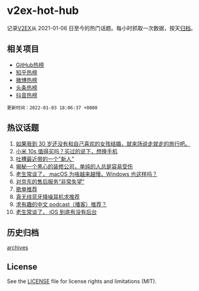 # v2ex-hot-hub

 记录[V2EX](https://www.v2ex.com/)从 2021-01-06 日至今的热门话题。每小时抓取一次数据，按天[归档](archives)。
 
 ## 相关项目

- [GitHub热榜](https://github.com/snaildev/github-hot-hub)
- [知乎热榜](https://github.com/snaildev/zhihu-hot-hub)
- [微博热榜](https://github.com/snaildev/weibo-hot-hub)
- [头条热榜](https://github.com/snaildev/toutiao-hot-hub)
- [抖音热榜](https://github.com/snaildev/douyin-hot-hub)


 `更新时间：2022-01-03 18:06:37 +0800`

## 热议话题

1. [如果我到 30 岁还没有和自己喜欢的女孩结婚，就来场说走就走的旅行吧。](https://www.v2ex.com/t/825819)
1. [小米 10s 值得买吗？买过的说下，想换手机](https://www.v2ex.com/t/825839)
1. [吐槽最近带的一个"新人"](https://www.v2ex.com/t/825849)
1. [揭秘一个黑心的装修公司，单纯的人总是容易受伤](https://www.v2ex.com/t/825830)
1. [老生常谈了， macOS 为啥越来越慢。Windows 也这样吗？](https://www.v2ex.com/t/825865)
1. [对京东的售后服务“非常失望”](https://www.v2ex.com/t/825838)
1. [歌单推荐](https://www.v2ex.com/t/825877)
1. [真无线蓝牙降噪耳机求推荐](https://www.v2ex.com/t/825894)
1. [求有趣的中文 podcast（播客）推荐？](https://www.v2ex.com/t/825875)
1. [老生常谈了， iOS 到底有没有后台](https://www.v2ex.com/t/825863)

## 历史归档

[archives](archives)

## License

See the [LICENSE](LICENSE) file for license rights and limitations (MIT).
